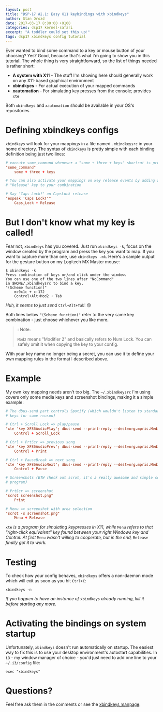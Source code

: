 ```yaml
---
layout: post
title: "DSP-17 #2.1: Easy X11 keybindings with xbindkeys"
author: Stan Drozd
date: 2017-03-17 8:00:00 +0100
categories: dsp17 kernel-safari
excerpt: "A toddler could set this up!"
tags: dsp17 xbindkeys config tutorial
---
```

Ever wanted to bind some command to a key or mouse button of your choosing? Yes?
Good, because that's what I'm going to show you in this tutorial. The whole
thing is very straightforward, so the list of things needed is rather short:
* **A system with X11** - The stuff I'm showing here should generally work on
  any X11-based graphical environment
* **xbindkyes** - For actual execution of your mapped commands
* **xautomation** - For simulating key presses from the console; provides `xte`

Both `xbindkeys` and `xautomation` should be available in your OS's
repositories.

# Defining xbindkeys configs
`xbindkeys` will look for your mappings in a file named `.xbindkeysrc` in your
home directory. The syntax of `xbindkeys` is pretty simple with each binding
definition being just two lines:

```conf
# execute some_command whenever a "some + three + keys" shortcut is pressed
"some_command"
    some + three + keys

# You can also activate your mappings on key release events by adding an extra
# "Release" key to your combination

# Say "Caps Lock!" on CapsLock release
"espeak 'Caps Lock!'"
    Caps_Lock + Release
```

# But I don't know what my key is called!
Fear not, `xbindkeys` has you covered. Just run `xbindkeys -k`, focus on the
window created by the program and press the key you want to map. If you want to
capture more than one, use `xbindkeys -mk`. Here's a sample
output for the gesture button on my Logitech MX Master mouse:
```plaintext
$ xbindkeys -k
Press combination of keys or/and click under the window.
You can use one of the two lines after "NoCommand"
in $HOME/.xbindkeysrc to bind a key.
"(Scheme function)"
    m:0x1c + c:172
    Control+Alt+Mod2 + Tab
```
*Huh, it seems to just send* `Ctrl+Alt+Tab`! :upside_down_face:

Both lines below `"(Scheme function)"` refer to the very same key combination -
just choose whichever you like more.

> :information_source: Note:
>
> `Mod2` means "Modifier 2" and basically refers to Num Lock. You can safely
> omit it when copying the key to your config.

With your key name no longer being a secret, you can use it to define your own
mapping rules in the format I described above.

# Example
My own key mapping needs aren't too big. The `~/.xbindkeysrc` I'm using covers
only some media keys and screenshot bindings, making it a simple example:

```conf
# The dbus-send part controls Spotify (which wouldn't listen to standard media
# keys for some reason)

# Ctrl + Scroll Lock => play/pause
"xte 'key XF86AudioPlay'; dbus-send --print-reply --dest=org.mpris.MediaPlayer2.spotify /org/mpris/MediaPlayer2 org.mpris.MediaPlayer2.Player.PlayPause"
    Control + Scroll_Lock

# Ctrl + PrtScr => previous song
"xte 'key XF86AudioPrev'; dbus-send --print-reply --dest=org.mpris.MediaPlayer2.spotify /org/mpris/MediaPlayer2 org.mpris.MediaPlayer2.Player.Previous"
    Control + Print

# Ctrl + PauseBreak => next song
"xte 'key XF86AudioNext'; dbus-send --print-reply --dest=org.mpris.MediaPlayer2.spotify /org/mpris/MediaPlayer2 org.mpris.MediaPlayer2.Player.Next"
    Control + Pause

# Screenshots (BTW check out scrot, it's a really awesome and simple screenshot
# program)

# PrtScr => screenshot
"scrot screenshot.png"
    Print

# Menu => screenshot with area selection
"scrot -s screenshot.png"
    Menu + Release
```
`xte` *is a program for simulating keypresses in X11, while* `Menu` *refers to that
"right-click equivalent" key found between your right Windows key and Control.
At first* `Menu` *wasn't willing to cooperate, but in the end,* `Release` *finally got
it to work.*

# Testing
To check how your config behaves, `xbindkeys` offers a non-daemon mode which
will exit as soon as you hit `Ctrl+C`:
```shell
xbindkeys -n
```
*If you happen to have an instance of* `xbindkeys` *already running, kill it
before starting any more.*

# Activating the bindings on system startup
Unfortunately, `xbindkeys` doesn't run automatically on startup.  The easiest
way to fix this is to use your desktop environment's autostart
capabilities. In `i3` - my window manager of choice - you'd just need to add one
line to your `~/.i3/config` file:
```shell
exec "xbindkeys"
```

# Questions?
Feel free ask them in the comments or see the [xbindkeys
manpage](https://linux.die.net/man/1/xbindkeys).
